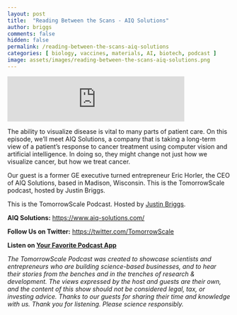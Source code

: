 ```yaml
---
layout: post
title:  "Reading Between the Scans - AIQ Solutions"
author: briggs
comments: false
hidden: false
permalink: /reading-between-the-scans-aiq-solutions
categories: [ biology, vaccines, materials, AI, biotech, podcast ]
image: assets/images/reading-between-the-scans-aiq-solutions.png
---
```


<iframe src="https://anchor.fm/tomorrowscale/embed/episodes/Reading-Between-the-Scans---AIQ-Solutions-eatc88" height="102px" width="400px" frameborder="0" scrolling="no"></iframe>

The ability to visualize disease is vital to many parts of patient care. On this episode, we’ll meet AIQ Solutions, a company that is taking a long-term view of a patient’s response to cancer treatment using computer vision and artificial intelligence. In doing so, they might change not just how we visualize cancer, but how we treat cancer.

Our guest is a former GE executive turned entrepreneur Eric Horler, the CEO of AIQ Solutions, based in Madison, Wisconsin. This is the TomorrowScale podcast, hosted by Justin Briggs.

This is the TomorrowScale Podcast. Hosted by [Justin Briggs](https://www.linkedin.com/in/briggsly).

**AIQ Solutions:** https://www.aiq-solutions.com/

**Follow Us on Twitter:** https://twitter.com/TomorrowScale

**Listen on [Your Favorite Podcast App](https://anchor.fm/tomorrowscale/)**

*The TomorrowScale Podcast was created to showcase scientists and entrepreneurs who are building science-based businesses, and to hear their stories from the benches and in the trenches of research & development. The views expressed by the host and guests are their own, and the content of this show should not be considered legal, tax, or investing advice. Thanks to our guests for sharing their time and knowledge with us. Thank you for listening. Please science responsibly.*